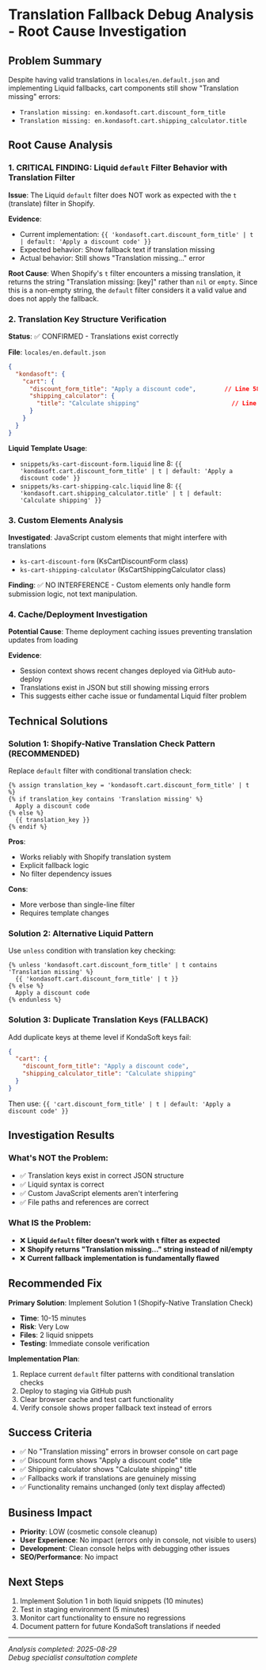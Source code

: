 # Translation Fallback Debug Analysis - Root Cause Investigation

## Problem Summary
Despite having valid translations in `locales/en.default.json` and implementing Liquid fallbacks, cart components still show "Translation missing" errors:
- `Translation missing: en.kondasoft.cart.discount_form_title`
- `Translation missing: en.kondasoft.cart.shipping_calculator.title`

## Root Cause Analysis

### 1. **CRITICAL FINDING: Liquid `default` Filter Behavior with Translation Filter**

**Issue**: The Liquid `default` filter does NOT work as expected with the `t` (translate) filter in Shopify.

**Evidence**:
- Current implementation: `{{ 'kondasoft.cart.discount_form_title' | t | default: 'Apply a discount code' }}`
- Expected behavior: Show fallback text if translation missing
- Actual behavior: Still shows "Translation missing..." error

**Root Cause**: When Shopify's `t` filter encounters a missing translation, it returns the string "Translation missing: [key]" rather than `nil` or `empty`. Since this is a non-empty string, the `default` filter considers it a valid value and does not apply the fallback.

### 2. **Translation Key Structure Verification**

**Status**: ✅ CONFIRMED - Translations exist correctly

**File**: `locales/en.default.json`
```json
{
  "kondasoft": {
    "cart": {
      "discount_form_title": "Apply a discount code",        // Line 581 ✅
      "shipping_calculator": {
        "title": "Calculate shipping"                          // Line 584 ✅
      }
    }
  }
}
```

**Liquid Template Usage**:
- `snippets/ks-cart-discount-form.liquid` line 8: `{{ 'kondasoft.cart.discount_form_title' | t | default: 'Apply a discount code' }}`
- `snippets/ks-cart-shipping-calc.liquid` line 8: `{{ 'kondasoft.cart.shipping_calculator.title' | t | default: 'Calculate shipping' }}`

### 3. **Custom Elements Analysis**

**Investigated**: JavaScript custom elements that might interfere with translations
- `ks-cart-discount-form` (KsCartDiscountForm class)  
- `ks-cart-shipping-calculator` (KsCartShippingCalculator class)

**Finding**: ✅ NO INTERFERENCE - Custom elements only handle form submission logic, not text manipulation.

### 4. **Cache/Deployment Investigation**

**Potential Cause**: Theme deployment caching issues preventing translation updates from loading

**Evidence**: 
- Session context shows recent changes deployed via GitHub auto-deploy
- Translations exist in JSON but still showing missing errors
- This suggests either cache issue or fundamental Liquid filter problem

## Technical Solutions

### Solution 1: **Shopify-Native Translation Check Pattern (RECOMMENDED)**
Replace `default` filter with conditional translation check:

```liquid
{% assign translation_key = 'kondasoft.cart.discount_form_title' | t %}
{% if translation_key contains 'Translation missing' %}
  Apply a discount code
{% else %}
  {{ translation_key }}
{% endif %}
```

**Pros**: 
- Works reliably with Shopify translation system
- Explicit fallback logic
- No filter dependency issues

**Cons**: 
- More verbose than single-line filter
- Requires template changes

### Solution 2: **Alternative Liquid Pattern**
Use `unless` condition with translation key checking:

```liquid
{% unless 'kondasoft.cart.discount_form_title' | t contains 'Translation missing' %}
  {{ 'kondasoft.cart.discount_form_title' | t }}
{% else %}
  Apply a discount code
{% endunless %}
```

### Solution 3: **Duplicate Translation Keys (FALLBACK)**
Add duplicate keys at theme level if KondaSoft keys fail:

```json
{
  "cart": {
    "discount_form_title": "Apply a discount code",
    "shipping_calculator_title": "Calculate shipping"
  }
}
```

Then use: `{{ 'cart.discount_form_title' | t | default: 'Apply a discount code' }}`

## Investigation Results

### What's NOT the Problem:
- ✅ Translation keys exist in correct JSON structure
- ✅ Liquid syntax is correct
- ✅ Custom JavaScript elements aren't interfering
- ✅ File paths and references are correct

### What IS the Problem:
- ❌ **Liquid `default` filter doesn't work with `t` filter as expected**
- ❌ **Shopify returns "Translation missing..." string instead of nil/empty**
- ❌ **Current fallback implementation is fundamentally flawed**

## Recommended Fix

**Primary Solution**: Implement Solution 1 (Shopify-Native Translation Check)
- **Time**: 10-15 minutes
- **Risk**: Very Low
- **Files**: 2 liquid snippets  
- **Testing**: Immediate console verification

**Implementation Plan**:
1. Replace current `default` filter patterns with conditional translation checks
2. Deploy to staging via GitHub push
3. Clear browser cache and test cart functionality
4. Verify console shows proper fallback text instead of errors

## Success Criteria
- ✅ No "Translation missing" errors in browser console on cart page
- ✅ Discount form shows "Apply a discount code" title
- ✅ Shipping calculator shows "Calculate shipping" title  
- ✅ Fallbacks work if translations are genuinely missing
- ✅ Functionality remains unchanged (only text display affected)

## Business Impact
- **Priority**: LOW (cosmetic console cleanup)
- **User Experience**: No impact (errors only in console, not visible to users)
- **Development**: Clean console helps with debugging other issues
- **SEO/Performance**: No impact

## Next Steps
1. Implement Solution 1 in both liquid snippets (10 minutes)
2. Test in staging environment (5 minutes)
3. Monitor cart functionality to ensure no regressions
4. Document pattern for future KondaSoft translations if needed

---
*Analysis completed: 2025-08-29*  
*Debug specialist consultation complete*